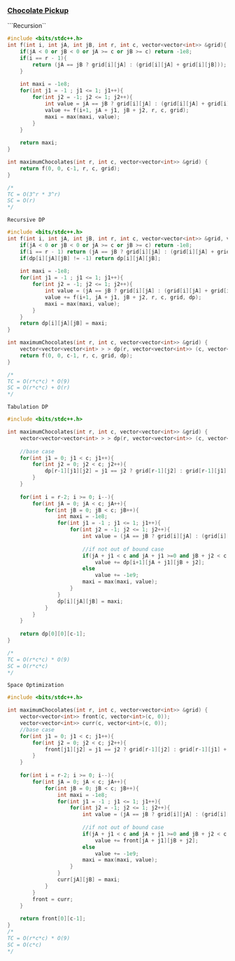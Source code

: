 ### [Chocolate Pickup](https://www.codingninjas.com/codestudio/problems/ninja-and-his-friends_3125885?source=youtube&campaign=striver_dp_videos&utm_source=youtube&utm_medium=affiliate&utm_campaign=striver_dp_videos)

```Recursion``

```cpp
#include <bits/stdc++.h> 
int f(int i, int jA, int jB, int r, int c, vector<vector<int>> &grid){
    if(jA < 0 or jB < 0 or jA >= c or jB >= c) return -1e8;
    if(i == r - 1){
        return (jA == jB ? grid[i][jA] : (grid[i][jA] + grid[i][jB]));
    }
    
    int maxi = -1e8;
    for(int j1 = -1 ; j1 <= 1; j1++){
        for(int j2 = -1; j2 <= 1; j2++){
            int value = jA == jB ? grid[i][jA] : (grid[i][jA] + grid[i][jB]);
            value += f(i+1, jA + j1, jB + j2, r, c, grid);
            maxi = max(maxi, value);
        }
    }
    
    return maxi;
}

int maximumChocolates(int r, int c, vector<vector<int>> &grid) {
    return f(0, 0, c-1, r, c, grid);
}

/*
TC = O(3^r * 3^r)
SC = O(r)
*/
```

```Recursive DP```

```cpp
#include <bits/stdc++.h> 
int f(int i, int jA, int jB, int r, int c, vector<vector<int>> &grid, vector<vector<vector<int>>> &dp){
    if(jA < 0 or jB < 0 or jA >= c or jB >= c) return -1e8;
    if(i == r - 1) return (jA == jB ? grid[i][jA] : (grid[i][jA] + grid[i][jB]));
    if(dp[i][jA][jB] != -1) return dp[i][jA][jB];
    
    int maxi = -1e8;
    for(int j1 = -1 ; j1 <= 1; j1++){
        for(int j2 = -1; j2 <= 1; j2++){
            int value = (jA == jB ? grid[i][jA] : (grid[i][jA] + grid[i][jB]));
            value += f(i+1, jA + j1, jB + j2, r, c, grid, dp);
            maxi = max(maxi, value);
        }
    }
    return dp[i][jA][jB] = maxi;
}

int maximumChocolates(int r, int c, vector<vector<int>> &grid) {
    vector<vector<vector<int> > > dp(r, vector<vector<int>> (c, vector<int>(c, -1)));
    return f(0, 0, c-1, r, c, grid, dp);
}

/*
TC = O(r*c*c) * O(9)
SC = O(r*c*c) + O(r)
*/
```

```Tabulation DP```

```cpp
#include <bits/stdc++.h> 

int maximumChocolates(int r, int c, vector<vector<int>> &grid) {
    vector<vector<vector<int> > > dp(r, vector<vector<int>> (c, vector<int>(c, 0)));
    
    //base case
    for(int j1 = 0; j1 < c; j1++){
        for(int j2 = 0; j2 < c; j2++){
            dp[r-1][j1][j2] = j1 == j2 ? grid[r-1][j2] : grid[r-1][j1] + grid[r-1][j2];
        }
    }
    
    for(int i = r-2; i >= 0; i--){
        for(int jA = 0; jA < c; jA++){
            for(int jB = 0; jB < c; jB++){
                int maxi = -1e8;
                for(int j1 = -1 ; j1 <= 1; j1++){
                    for(int j2 = -1; j2 <= 1; j2++){
                        int value = (jA == jB ? grid[i][jA] : (grid[i][jA] + grid[i][jB]));
                        
                        //if not out of bound case
                        if(jA + j1 < c and jA + j1 >=0 and jB + j2 < c and jB + j2 >= 0)
                            value += dp[i+1][jA + j1][jB + j2];
                        else
                            value += -1e9;
                        maxi = max(maxi, value);
                    }
                }
                dp[i][jA][jB] = maxi;
            }
        }
    }
    
    return dp[0][0][c-1];
}

/*
TC = O(r*c*c) * O(9)
SC = O(r*c*c)
*/
```

```Space Optimization```

```cpp
#include <bits/stdc++.h> 

int maximumChocolates(int r, int c, vector<vector<int>> &grid) {
    vector<vector<int>> front(c, vector<int>(c, 0));
    vector<vector<int>> curr(c, vector<int>(c, 0));
    //base case
    for(int j1 = 0; j1 < c; j1++){
        for(int j2 = 0; j2 < c; j2++){
            front[j1][j2] = j1 == j2 ? grid[r-1][j2] : grid[r-1][j1] + grid[r-1][j2];
        }
    }
    
    for(int i = r-2; i >= 0; i--){
        for(int jA = 0; jA < c; jA++){
            for(int jB = 0; jB < c; jB++){
                int maxi = -1e8;
                for(int j1 = -1 ; j1 <= 1; j1++){
                    for(int j2 = -1; j2 <= 1; j2++){
                        int value = (jA == jB ? grid[i][jA] : (grid[i][jA] + grid[i][jB]));
                        
                        //if not out of bound case
                        if(jA + j1 < c and jA + j1 >=0 and jB + j2 < c and jB + j2 >= 0)
                            value += front[jA + j1][jB + j2];
                        else
                            value += -1e9;
                        maxi = max(maxi, value);
                    }
                }
                curr[jA][jB] = maxi;
            }
        }
        front = curr;
    }
    
    return front[0][c-1];
}
/*
TC = O(r*c*c) * O(9)
SC = O(c*c)
*/
```